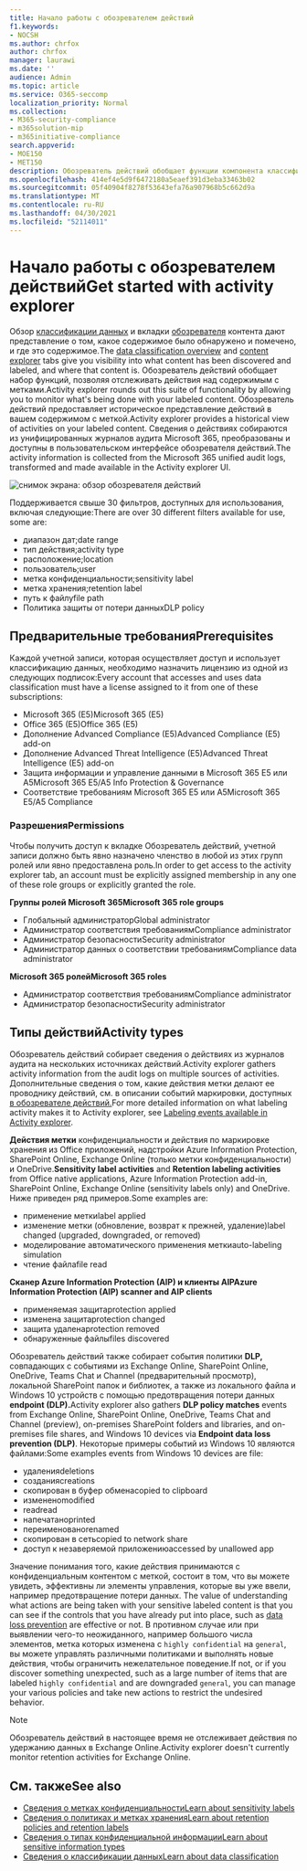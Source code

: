 ```yaml
---
title: Начало работы с обозревателем действий
f1.keywords:
- NOCSH
ms.author: chrfox
author: chrfox
manager: laurawi
ms.date: ''
audience: Admin
ms.topic: article
ms.service: O365-seccomp
localization_priority: Normal
ms.collection:
- M365-security-compliance
- m365solution-mip
- m365initiative-compliance
search.appverid:
- MOE150
- MET150
description: Обозреватель действий обобщает функции компонента классификации данных, позволяя просматривать и фильтровать действия, выполняемые пользователями над содержимым с метками.
ms.openlocfilehash: 414ef4e5d9f6472180a5eaef391d3eba33463b02
ms.sourcegitcommit: 05f40904f8278f53643efa76a907968b5c662d9a
ms.translationtype: MT
ms.contentlocale: ru-RU
ms.lasthandoff: 04/30/2021
ms.locfileid: "52114011"
---
```

# <a name="get-started-with-activity-explorer"></a><span data-ttu-id="16443-103">Начало работы с обозревателем действий</span><span class="sxs-lookup"><span data-stu-id="16443-103">Get started with activity explorer</span></span>

<span data-ttu-id="16443-104">Обзор [классификации данных](data-classification-overview.md) и вкладки [обозревателя](data-classification-content-explorer.md) контента дают представление о том, какое содержимое было обнаружено и помечено, и где это содержимое.</span><span class="sxs-lookup"><span data-stu-id="16443-104">The [data classification overview](data-classification-overview.md) and [content explorer](data-classification-content-explorer.md) tabs give you visibility into what content has been discovered and labeled, and where that content is.</span></span> <span data-ttu-id="16443-105">Обозреватель действий обобщает набор функций, позволяя отслеживать действия над содержимым с метками.</span><span class="sxs-lookup"><span data-stu-id="16443-105">Activity explorer rounds out this suite of functionality by allowing you to monitor what's being done with your labeled content.</span></span> <span data-ttu-id="16443-106">Обозреватель действий предоставляет историческое представление действий в вашем содержимом с меткой.</span><span class="sxs-lookup"><span data-stu-id="16443-106">Activity explorer provides a historical view of activities on your labeled content.</span></span> <span data-ttu-id="16443-107">Сведения о действиях собираются из унифицированных журналов аудита Microsoft 365, преобразованы и доступны в пользовательском интерфейсе обозревателя действий.</span><span class="sxs-lookup"><span data-stu-id="16443-107">The activity information is collected from the Microsoft 365 unified audit logs, transformed and made available in the Activity explorer UI.</span></span> 

![снимок экрана: обзор обозревателя действий](../media/data-classification-activity-explorer-1.png)

<span data-ttu-id="16443-109">Поддерживается свыше 30 фильтров, доступных для использования, включая следующие:</span><span class="sxs-lookup"><span data-stu-id="16443-109">There are over 30 different filters available for use, some are:</span></span>

- <span data-ttu-id="16443-110">диапазон дат;</span><span class="sxs-lookup"><span data-stu-id="16443-110">date range</span></span>
- <span data-ttu-id="16443-111">тип действия;</span><span class="sxs-lookup"><span data-stu-id="16443-111">activity type</span></span>
- <span data-ttu-id="16443-112">расположение;</span><span class="sxs-lookup"><span data-stu-id="16443-112">location</span></span>
- <span data-ttu-id="16443-113">пользователь;</span><span class="sxs-lookup"><span data-stu-id="16443-113">user</span></span>
- <span data-ttu-id="16443-114">метка конфиденциальности;</span><span class="sxs-lookup"><span data-stu-id="16443-114">sensitivity label</span></span>
- <span data-ttu-id="16443-115">метка хранения;</span><span class="sxs-lookup"><span data-stu-id="16443-115">retention label</span></span>
- <span data-ttu-id="16443-116">путь к файлу</span><span class="sxs-lookup"><span data-stu-id="16443-116">file path</span></span>
- <span data-ttu-id="16443-117">Политика защиты от потери данных</span><span class="sxs-lookup"><span data-stu-id="16443-117">DLP policy</span></span>



## <a name="prerequisites"></a><span data-ttu-id="16443-118">Предварительные требования</span><span class="sxs-lookup"><span data-stu-id="16443-118">Prerequisites</span></span>

<span data-ttu-id="16443-119">Каждой учетной записи, которая осуществляет доступ и использует классификацию данных, необходимо назначить лицензию из одной из следующих подписок:</span><span class="sxs-lookup"><span data-stu-id="16443-119">Every account that accesses and uses data classification must have a license assigned to it from one of these subscriptions:</span></span>

- <span data-ttu-id="16443-120">Microsoft 365 (E5)</span><span class="sxs-lookup"><span data-stu-id="16443-120">Microsoft 365 (E5)</span></span>
- <span data-ttu-id="16443-121">Office 365 (E5)</span><span class="sxs-lookup"><span data-stu-id="16443-121">Office 365 (E5)</span></span>
- <span data-ttu-id="16443-122">Дополнение Advanced Compliance (E5)</span><span class="sxs-lookup"><span data-stu-id="16443-122">Advanced Compliance (E5) add-on</span></span>
- <span data-ttu-id="16443-123">Дополнение Advanced Threat Intelligence (E5)</span><span class="sxs-lookup"><span data-stu-id="16443-123">Advanced Threat Intelligence (E5) add-on</span></span>
- <span data-ttu-id="16443-124">Защита информации и управление данными в Microsoft 365 E5 или A5</span><span class="sxs-lookup"><span data-stu-id="16443-124">Microsoft 365 E5/A5 Info Protection & Governance</span></span>
- <span data-ttu-id="16443-125">Соответствие требованиям Microsoft 365 E5 или A5</span><span class="sxs-lookup"><span data-stu-id="16443-125">Microsoft 365 E5/A5 Compliance</span></span>

### <a name="permissions"></a><span data-ttu-id="16443-126">Разрешения</span><span class="sxs-lookup"><span data-stu-id="16443-126">Permissions</span></span>

 <span data-ttu-id="16443-127">Чтобы получить доступ к вкладке Обозреватель действий, учетной записи должно быть явно назначено членство в любой из этих групп ролей или явно предоставлена роль.</span><span class="sxs-lookup"><span data-stu-id="16443-127">In order to get access to the activity explorer tab, an account must be explicitly assigned membership in any one of these role groups or explicitly granted the role.</span></span>

<!--
> [!IMPORTANT]
> Access to Activity explorer via the Security reader or Device Management role groups or other has been removed-->

<span data-ttu-id="16443-128">**Группы ролей Microsoft 365**</span><span class="sxs-lookup"><span data-stu-id="16443-128">**Microsoft 365 role groups**</span></span>

- <span data-ttu-id="16443-129">Глобальный администратор</span><span class="sxs-lookup"><span data-stu-id="16443-129">Global administrator</span></span>
- <span data-ttu-id="16443-130">Администратор соответствия требованиям</span><span class="sxs-lookup"><span data-stu-id="16443-130">Compliance administrator</span></span>
- <span data-ttu-id="16443-131">Администратор безопасности</span><span class="sxs-lookup"><span data-stu-id="16443-131">Security administrator</span></span>
- <span data-ttu-id="16443-132">Администратор данных о соответствии требованиям</span><span class="sxs-lookup"><span data-stu-id="16443-132">Compliance data administrator</span></span>

<span data-ttu-id="16443-133">**Microsoft 365 ролей**</span><span class="sxs-lookup"><span data-stu-id="16443-133">**Microsoft 365 roles**</span></span>

- <span data-ttu-id="16443-134">Администратор соответствия требованиям</span><span class="sxs-lookup"><span data-stu-id="16443-134">Compliance administrator</span></span>
- <span data-ttu-id="16443-135">Администратор безопасности</span><span class="sxs-lookup"><span data-stu-id="16443-135">Security administrator</span></span>

## <a name="activity-types"></a><span data-ttu-id="16443-136">Типы действий</span><span class="sxs-lookup"><span data-stu-id="16443-136">Activity types</span></span>

<span data-ttu-id="16443-137">Обозреватель действий собирает сведения о действиях из журналов аудита на нескольких источниках действий.</span><span class="sxs-lookup"><span data-stu-id="16443-137">Activity explorer gathers activity information from the audit logs on multiple sources of activities.</span></span> <span data-ttu-id="16443-138">Дополнительные сведения о том, какие действия метки делают ее проводнику действий, см. в описании событий маркировки, доступных [в обозревателе действий.](data-classification-activity-explorer-available-events.md)</span><span class="sxs-lookup"><span data-stu-id="16443-138">For more detailed information on what labeling activity makes it to Activity explorer, see [Labeling events available in Activity explorer](data-classification-activity-explorer-available-events.md).</span></span>

<span data-ttu-id="16443-139">**Действия метки**  конфиденциальности и действия по маркировке хранения из Office приложений, надстройки Azure Information Protection, SharePoint Online, Exchange Online (только метки конфиденциальности) и OneDrive.</span><span class="sxs-lookup"><span data-stu-id="16443-139">**Sensitivity label activities** and **Retention labeling activities** from Office native applications, Azure Information Protection add-in, SharePoint Online, Exchange Online (sensitivity labels only) and OneDrive.</span></span> <span data-ttu-id="16443-140">Ниже приведен ряд примеров.</span><span class="sxs-lookup"><span data-stu-id="16443-140">Some examples are:</span></span>

- <span data-ttu-id="16443-141">применение метки</span><span class="sxs-lookup"><span data-stu-id="16443-141">label applied</span></span>
- <span data-ttu-id="16443-142">изменение метки (обновление, возврат к прежней, удаление)</span><span class="sxs-lookup"><span data-stu-id="16443-142">label changed (upgraded, downgraded, or removed)</span></span>
- <span data-ttu-id="16443-143">моделирование автоматического применения метки</span><span class="sxs-lookup"><span data-stu-id="16443-143">auto-labeling simulation</span></span>
- <span data-ttu-id="16443-144">чтение файла</span><span class="sxs-lookup"><span data-stu-id="16443-144">file read</span></span> 

<span data-ttu-id="16443-145">**Сканер Azure Information Protection (AIP) и клиенты AIP**</span><span class="sxs-lookup"><span data-stu-id="16443-145">**Azure Information Protection (AIP) scanner and AIP clients**</span></span>

- <span data-ttu-id="16443-146">применяемая защита</span><span class="sxs-lookup"><span data-stu-id="16443-146">protection applied</span></span>
- <span data-ttu-id="16443-147">изменена защита</span><span class="sxs-lookup"><span data-stu-id="16443-147">protection changed</span></span>
- <span data-ttu-id="16443-148">защита удалена</span><span class="sxs-lookup"><span data-stu-id="16443-148">protection removed</span></span>
- <span data-ttu-id="16443-149">обнаруженные файлы</span><span class="sxs-lookup"><span data-stu-id="16443-149">files discovered</span></span> 

<span data-ttu-id="16443-150">Обозреватель действий также собирает события политики **DLP,** совпадающих с событиями из Exchange Online, SharePoint Online, OneDrive, Teams Chat и Channel (предварительный просмотр), локальной SharePoint папок и библиотек, а также из локального файла и Windows 10 устройств с помощью предотвращения потери данных **endpoint (DLP).**</span><span class="sxs-lookup"><span data-stu-id="16443-150">Activity explorer also gathers **DLP policy matches** events from Exchange Online, SharePoint Online, OneDrive, Teams Chat and Channel (preview), on-premises SharePoint folders and libraries, and on-premises file shares, and Windows 10 devices via **Endpoint data loss prevention (DLP)**.</span></span> <span data-ttu-id="16443-151">Некоторые примеры событий из Windows 10 являются файлами:</span><span class="sxs-lookup"><span data-stu-id="16443-151">Some examples events from Windows 10 devices are file:</span></span>

- <span data-ttu-id="16443-152">удаления</span><span class="sxs-lookup"><span data-stu-id="16443-152">deletions</span></span>
- <span data-ttu-id="16443-153">создания</span><span class="sxs-lookup"><span data-stu-id="16443-153">creations</span></span>
- <span data-ttu-id="16443-154">скопирован в буфер обмена</span><span class="sxs-lookup"><span data-stu-id="16443-154">copied to clipboard</span></span>
- <span data-ttu-id="16443-155">изменено</span><span class="sxs-lookup"><span data-stu-id="16443-155">modified</span></span>
- <span data-ttu-id="16443-156">read</span><span class="sxs-lookup"><span data-stu-id="16443-156">read</span></span>
- <span data-ttu-id="16443-157">напечатано</span><span class="sxs-lookup"><span data-stu-id="16443-157">printed</span></span>
- <span data-ttu-id="16443-158">переименовано</span><span class="sxs-lookup"><span data-stu-id="16443-158">renamed</span></span>
- <span data-ttu-id="16443-159">скопирован в сеть</span><span class="sxs-lookup"><span data-stu-id="16443-159">copied to network share</span></span>
- <span data-ttu-id="16443-160">доступ к незаверяемой приложению</span><span class="sxs-lookup"><span data-stu-id="16443-160">accessed by unallowed app</span></span> 

<span data-ttu-id="16443-161">Значение понимания того, какие действия принимаются с конфиденциальным контентом с меткой, состоит в том, что вы можете увидеть, эффективны ли элементы управления, которые вы уже ввели, например предотвращение потери данных. [](dlp-learn-about-dlp.md)</span><span class="sxs-lookup"><span data-stu-id="16443-161">The value of understanding what actions are being taken with your sensitive labeled content is that you can see if the controls that you have already put into place, such as [data loss prevention](dlp-learn-about-dlp.md) are effective or not.</span></span> <span data-ttu-id="16443-162">В противном случае или при выявлении чего-то неожиданного, например большого числа элементов, метка которых изменена с `highly confidential` на `general`, вы можете управлять различными политиками и выполнять новые действия, чтобы ограничить нежелательное поведение.</span><span class="sxs-lookup"><span data-stu-id="16443-162">If not, or if you discover something unexpected, such as a large number of items that are labeled `highly confidential` and are downgraded `general`, you can manage your various policies and take new actions to restrict the undesired behavior.</span></span>

> [!NOTE]
> <span data-ttu-id="16443-163">Обозреватель действий в настоящее время не отслеживает действия по удержанию данных в Exchange Online.</span><span class="sxs-lookup"><span data-stu-id="16443-163">Activity explorer doesn't currently monitor retention activities for Exchange Online.</span></span>

## <a name="see-also"></a><span data-ttu-id="16443-164">См. также</span><span class="sxs-lookup"><span data-stu-id="16443-164">See also</span></span>

- [<span data-ttu-id="16443-165">Сведения о метках конфиденциальности</span><span class="sxs-lookup"><span data-stu-id="16443-165">Learn about sensitivity labels</span></span>](sensitivity-labels.md)
- [<span data-ttu-id="16443-166">Сведения о политиках и метках хранения</span><span class="sxs-lookup"><span data-stu-id="16443-166">Learn about retention policies and retention labels</span></span>](retention.md)
- [<span data-ttu-id="16443-167">Сведения о типах конфиденциальной информации</span><span class="sxs-lookup"><span data-stu-id="16443-167">Learn about sensitive information types</span></span>](sensitive-information-type-learn-about.md)
- [<span data-ttu-id="16443-168">Сведения о классификации данных</span><span class="sxs-lookup"><span data-stu-id="16443-168">Learn about data classification</span></span>](data-classification-overview.md)

